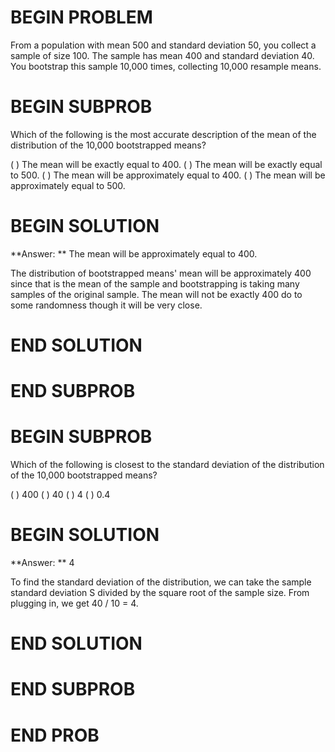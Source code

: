 # BEGIN PROBLEM

From a population with mean 500 and standard deviation 50, you collect a sample of size 100. The sample has mean 400 and standard deviation 40. You bootstrap this sample 10,000 times, collecting 10,000 resample means.

# BEGIN SUBPROB

Which of the following is the most accurate description of the mean of the distribution of the 10,000 bootstrapped means?

( ) The mean will be exactly equal to 400.
( ) The mean will be exactly equal to 500.
( ) The mean will be approximately equal to 400.
( ) The mean will be approximately equal to 500.
# BEGIN SOLUTION

**Answer: ** The mean will be approximately equal to 400.

The distribution of bootstrapped means' mean will be approximately 400 since that is the mean
of the sample and bootstrapping is taking many samples of the original sample. The mean will not be exactly 400 do to some
randomness though it will be very close. 

# END SOLUTION

# END SUBPROB

# BEGIN SUBPROB

Which of the following is closest to the standard deviation of the distribution of the 10,000 bootstrapped means?

( ) 400
( ) 40
( ) 4
( ) 0.4
# BEGIN SOLUTION

**Answer: ** 4

To find the standard deviation of the distribution, we can take the sample standard deviation S divided by the square root of
the sample size. From plugging in, we get 40 / 10 = 4. 

# END SOLUTION

# END SUBPROB

# END PROB
